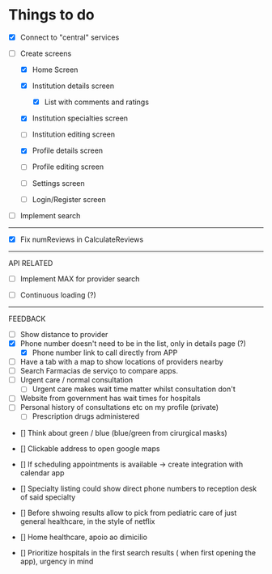 # Things to do

-   [x] Connect to "central" services

-   [ ] Create screens
    -   [x] Home Screen
    -   [x] Institution details screen
        -   [x] List with comments and ratings
    -   [x] Institution specialties screen
    -   [ ] Institution editing screen
    -   [x] Profile details screen
    -   [ ] Profile editing screen
    -   [ ] Settings screen

    -   [ ] Login/Register screen

-   [ ] Implement search

----------------
- [x] Fix numReviews in CalculateReviews 


----------------
API RELATED

- [ ] Implement MAX for provider search
- [ ] Continuous loading (?)




-------------
FEEDBACK

- [ ] Show distance to provider
- [x] Phone number doesn't need to be in the list, only in details page (?)
    - [x] Phone number link to call directly from APP
- [ ] Have a tab with a map to show locations of providers nearby
- [ ] Search Farmacias de serviço to compare apps. 
- [ ] Urgent care / normal consultation
    - [ ] Urgent care makes wait time matter whilst consultation don't
 
- [ ] Website from government has wait times for hospitals 
- [ ] Personal history of consultations etc on my profile (private)
    - [ ] Prescription drugs administered 

- [] Think about green / blue (blue/green from cirurgical masks)
- [] Clickable address to open google maps

- [] If scheduling appointments is available -> create integration with calendar app

- [] Specialty listing could show direct phone numbers to reception desk of said specialty

- [] Before shwoing results allow to pick from pediatric care of just general healthcare, in the style of netflix 

- [] Home healthcare, apoio ao dimicilio 

- [] Prioritize hospitals in the first search results ( when first opening the app), urgency in mind